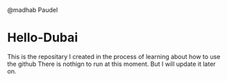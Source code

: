 @madhab Paudel
# Hello-Dubai
This is the repositary I created in the process of learning about how to use the github
There is nothign to run at this moment. But I will update it later on.
